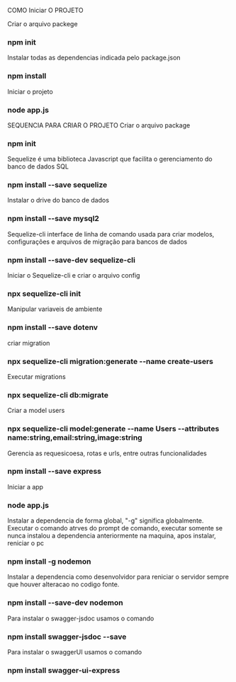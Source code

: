 COMO Iniciar O PROJETO 

Criar o arquivo packege
### npm init


Instalar todas as dependencias indicada pelo package.json
### npm install

Iniciar o projeto
### node app.js


SEQUENCIA PARA CRIAR O PROJETO
Criar o arquivo package
### npm init

Sequelize é uma biblioteca Javascript que facilita o gerenciamento do banco de dados SQL
### npm install --save sequelize

Instalar o drive do banco de dados
### npm install --save mysql2

Sequelize-cli interface de linha de comando usada para criar modelos, configurações e arquivos de migração para bancos de dados
### npm install --save-dev sequelize-cli

Iniciar o Sequelize-cli e criar o arquivo config
### npx sequelize-cli init


Manipular variaveis de ambiente
### npm install --save dotenv



criar migration 
### npx sequelize-cli migration:generate --name create-users

Executar migrations

### npx sequelize-cli db:migrate


Criar a model users

### npx sequelize-cli model:generate --name Users --attributes name:string,email:string,image:string

Gerencia as requesicoesa, rotas e urls, entre outras funcionalidades

### npm install --save express 

Iniciar a app
### node app.js

Instalar a dependencia de forma global, "-g" significa globalmente. Executar o comando atrves do prompt de comando, executar somente se nunca instalou a dependencia anteriormente na maquina, apos instalar, reniciar o pc

### npm  install -g nodemon

Instalar a dependencia como desenvolvidor para reniciar o servidor sempre que houver alteracao no codigo fonte.

### npm install --save-dev nodemon


Para instalar o swagger-jsdoc usamos o comando 

### npm install swagger-jsdoc --save

Para instalar o swaggerUI usamos o comando 

### npm install swagger-ui-express


